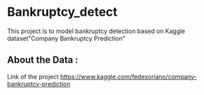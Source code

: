 # Bankruptcy_detect
This project is to model bankruptcy detection based on Kaggle dataset"Company Bankruptcy Prediction"
## About the Data :
 Link of the project https://www.kaggle.com/fedesoriano/company-bankruptcy-prediction
